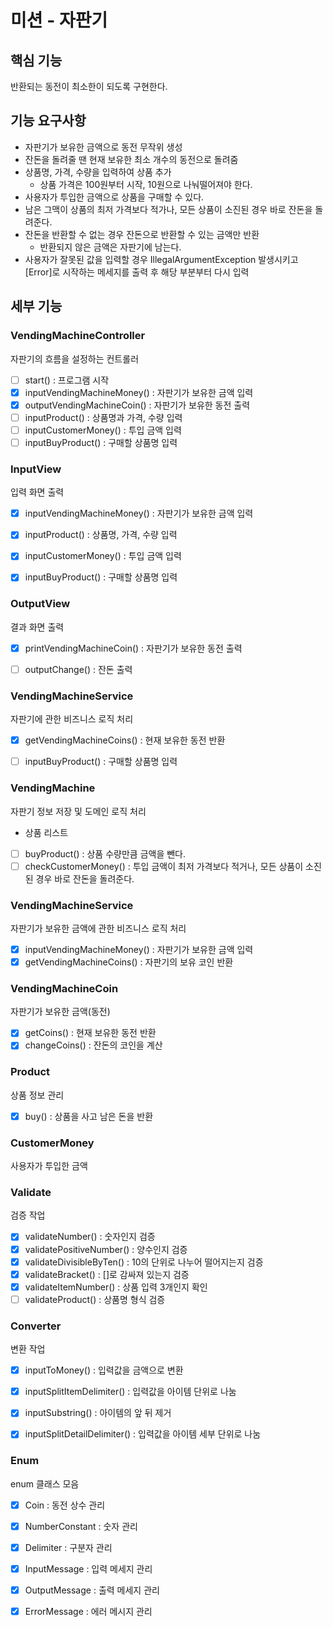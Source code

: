 # 미션 - 자판기


## 핵심 기능
반환되는 동전이 최소한이 되도록 구현한다. 


## 기능 요구사항
* 자판기가 보유한 금액으로 동전 무작위 생성
* 잔돈을 돌려줄 땐 현재 보유한 최소 개수의 동전으로 돌려줌
* 상품명, 가격, 수량을 입력하여 상품 추가 
  * 상품 가격은 100원부터 시작, 10원으로 나눠떨어져야 한다.
* 사용자가 투입한 금액으로 상품을 구매할 수 있다.
* 남은 그맥이 상품의 최저 가격보다 적가나, 모든 상품이 소진된 경우 바로 잔돈을 돌려준다.
* 잔돈을 반환할 수 없는 경우 잔돈으로 반환할 수 있는 금액만 반환
  * 반환되지 않은 금액은 자판기에 남는다. 
* 사용자가 잘못된 값을 입력할 경우 IllegalArgumentException 발생시키고 [Error]로 시작하는 메세지를 출력 후 해당 부분부터 다시 입력


## 세부 기능 

### VendingMachineController
자판기의 흐름을 설정하는 컨트롤러 

- [ ] start() : 프로그램 시작 
- [X] inputVendingMachineMoney() : 자판기가 보유한 금액 입력
- [X] outputVendingMachineCoin() : 자판기가 보유한 동전 출력
- [ ] inputProduct() : 상품명과 가격, 수량 입력
- [ ] inputCustomerMoney() : 투입 금액 입력 
- [ ] inputBuyProduct() : 구매할 상품명 입력 

### InputView
입력 화면 출력

- [X] inputVendingMachineMoney() : 자판기가 보유한 금액 입력
- [X] inputProduct() : 상품명, 가격, 수량 입력
- [X] inputCustomerMoney() : 투입 금액 입력 
- [X] inputBuyProduct() : 구매할 상품명 입력 


### OutputView
결과 화면 출력

- [X] printVendingMachineCoin() : 자판기가 보유한 동전 출력 
- [ ] outputChange() : 잔돈 출력


### VendingMachineService
자판기에 관한 비즈니스 로직 처리 

- [X] getVendingMachineCoins() : 현재 보유한 동전 반환
- [ ] inputBuyProduct() : 구매할 상품명 입력


### VendingMachine
자판기 정보 저장 및 도메인 로직 처리
* 상품 리스트

- [ ] buyProduct() : 상품 수량만큼 금액을 뺀다.
- [ ] checkCustomerMoney() : 투입 금액이 최저 가격보다 적거나, 모든 상품이 소진된 경우 바로 잔돈을 돌려준다.

### VendingMachineService 
자판기가 보유한 금액에 관한 비즈니스 로직 처리

- [X] inputVendingMachineMoney() : 자판기가 보유한 금액 입력
- [X] getVendingMachineCoins() : 자판기의 보유 코인 반환

### VendingMachineCoin
자판기가 보유한 금액(동전) 

- [X] getCoins() : 현재 보유한 동전 반환
- [X] changeCoins() : 잔돈의 코인을 계산 

### Product 
상품 정보 관리 

- [X] buy() : 상품을 사고 남은 돈을 반환 

### CustomerMoney 
사용자가 투입한 금액 

### Validate
검증 작업 

- [X] validateNumber() : 숫자인지 검증
- [X] validatePositiveNumber() : 양수인지 검증
- [X] validateDivisibleByTen() : 10의 단위로 나누어 떨어지는지 검증
- [X] validateBracket() : []로 감싸져 있는지 검증
- [X] validateItemNumber() : 상품 입력 3개인지 확인
- [ ] validateProduct() : 상품명 형식 검증

### Converter
변환 작업 

- [X] inputToMoney() : 입력값을 금액으로 변환
- [X] inputSplitItemDelimiter() : 입력값을 아이템 단위로 나눔
- [X] inputSubstring() : 아이템의 앞 뒤 제거 
- [X] inputSplitDetailDelimiter() : 입력값을 아이템 세부 단위로 나눔



### Enum 
enum 클래스 모음

- [X] Coin : 동전 상수 관리
- [X] NumberConstant : 숫자 관리 
- [X] Delimiter : 구분자 관리
- [X] InputMessage : 입력 메세지 관리
- [X] OutputMessage : 출력 메세지 관리
- [X] ErrorMessage : 에러 메시지 관리 


